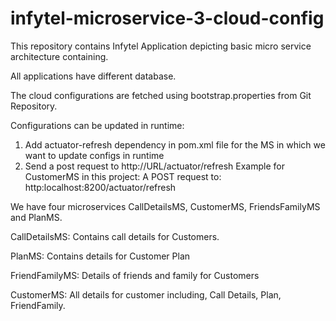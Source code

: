 # infytel-microservice-3-cloud-config

This repository contains Infytel Application depicting basic micro service architecture containing.

All applications have different database.

The cloud configurations are fetched using bootstrap.properties from Git Repository.

Configurations can be updated in runtime:
  1. Add actuator-refresh dependency in pom.xml file for the MS in which we want to update configs in runtime
  2. Send a post request to http://URL/actuator/refresh
    Example for CustomerMS in this project:
    A POST request to: http:localhost:8200/actuator/refresh

We have four microservices CallDetailsMS, CustomerMS, FriendsFamilyMS and PlanMS.

CallDetailsMS: Contains call details for Customers.

PlanMS: Contains details for Customer Plan

FriendFamilyMS: Details of friends and family for Customers

CustomerMS: All details for customer including, Call Details, Plan, FriendFamily.
